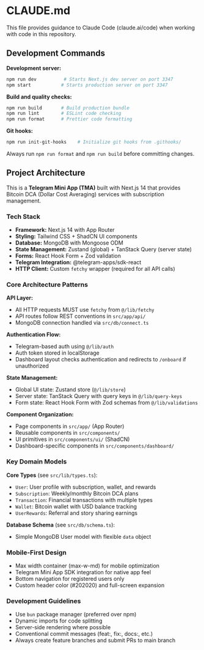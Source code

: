 # CLAUDE.md

This file provides guidance to Claude Code (claude.ai/code) when working with code in this repository.

## Development Commands

**Development server:**
```bash
npm run dev          # Starts Next.js dev server on port 3347
npm start           # Starts production server on port 3347
```

**Build and quality checks:**
```bash
npm run build       # Build production bundle
npm run lint        # ESLint code checking
npm run format      # Prettier code formatting
```

**Git hooks:**
```bash
npm run init-git-hooks    # Initialize git hooks from .githooks/
```

Always run `npm run format` and `npm run build` before committing changes.

## Project Architecture

This is a **Telegram Mini App (TMA)** built with Next.js 14 that provides Bitcoin DCA (Dollar Cost Averaging) services with subscription management.

### Tech Stack
- **Framework:** Next.js 14 with App Router
- **Styling:** Tailwind CSS + ShadCN UI components
- **Database:** MongoDB with Mongoose ODM
- **State Management:** Zustand (global) + TanStack Query (server state)
- **Forms:** React Hook Form + Zod validation
- **Telegram Integration:** @telegram-apps/sdk-react
- **HTTP Client:** Custom `fetchy` wrapper (required for all API calls)

### Core Architecture Patterns

**API Layer:**
- All HTTP requests MUST use `fetchy` from `@/lib/fetchy`
- API routes follow REST conventions in `src/app/api/`
- MongoDB connection handled via `src/db/connect.ts`

**Authentication Flow:**
- Telegram-based auth using `@/lib/auth`
- Auth token stored in localStorage
- Dashboard layout checks authentication and redirects to `/onboard` if unauthorized

**State Management:**
- Global UI state: Zustand store (`@/lib/store`)
- Server state: TanStack Query with query keys in `@/lib/query-keys`
- Form state: React Hook Form with Zod schemas from `@/lib/validations`

**Component Organization:**
- Page components in `src/app/` (App Router)
- Reusable components in `src/components/`
- UI primitives in `src/components/ui/` (ShadCN)
- Dashboard-specific components in `src/components/dashboard/`

### Key Domain Models

**Core Types** (see `src/lib/types.ts`):
- `User`: User profile with subscription, wallet, and rewards
- `Subscription`: Weekly/monthly Bitcoin DCA plans
- `Transaction`: Financial transactions with multiple types
- `Wallet`: Bitcoin wallet with USD balance tracking
- `UserRewards`: Referral and story sharing earnings

**Database Schema** (see `src/db/schema.ts`):
- Simple MongoDB User model with flexible `data` object

### Mobile-First Design
- Max width container (max-w-md) for mobile optimization
- Telegram Mini App SDK integration for native app feel
- Bottom navigation for registered users only
- Custom header color (#202020) and full-screen expansion

### Development Guidelines
- Use `bun` package manager (preferred over npm)
- Dynamic imports for code splitting
- Server-side rendering where possible
- Conventional commit messages (feat:, fix:, docs:, etc.)
- Always create feature branches and submit PRs to main branch